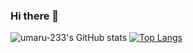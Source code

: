 ### Hi there 👋

<!--
**umaru-233/umaru-233** is a ✨ _special_ ✨ repository because its `README.md` (this file) appears on your GitHub profile.

Here are some ideas to get you started:

- 🔭 I’m currently working on ...
- 🌱 I’m currently learning ...
- 👯 I’m looking to collaborate on ...
- 🤔 I’m looking for help with ...
- 💬 Ask me about ...
- 📫 How to reach me: ...
- 😄 Pronouns: ...
- ⚡ Fun fact: ...
-->
![umaru-233's GitHub stats](https://github-readme-stats.vercel.app/api?username=umaru-233&theme=radical&show_icons=true)
[![Top Langs](https://github-readme-stats.vercel.app/api/top-langs/?username=umaru-233&layout=compact&theme=radical&show_icons=true)](https://github.com/anuraghazra/github-readme-stats)
